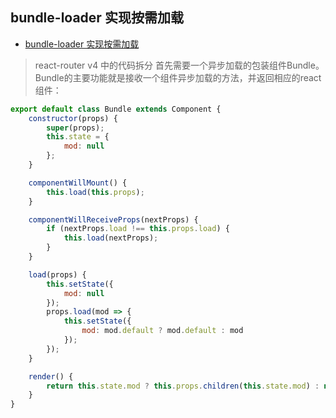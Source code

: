 ## bundle-loader 实现按需加载

-   [bundle-loader 实现按需加载](https://blog.csdn.net/chiuwingyan/article/details/80696360)

> react-router v4 中的代码拆分
首先需要一个异步加载的包装组件Bundle。Bundle的主要功能就是接收一个组件异步加载的方法，并返回相应的react组件：
```js
export default class Bundle extends Component {
	constructor(props) {
		super(props);
		this.state = {
			mod: null
		};
	}

	componentWillMount() {
		this.load(this.props);
	}

	componentWillReceiveProps(nextProps) {
		if (nextProps.load !== this.props.load) {
			this.load(nextProps);
		}
	}

	load(props) {
		this.setState({
			mod: null
		});
		props.load(mod => {
			this.setState({
				mod: mod.default ? mod.default : mod
			});
		});
	}

	render() {
		return this.state.mod ? this.props.children(this.state.mod) : null;
	}
}
```
